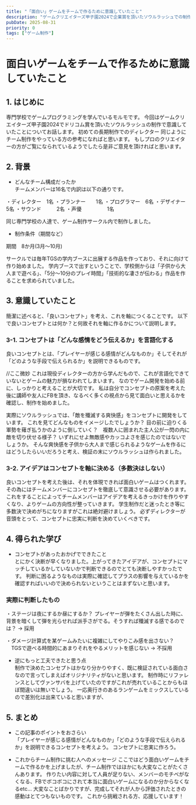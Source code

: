 ```yaml
---
title: "「面白い」ゲームをチームで作るために意識していたこと"
description: "ゲームクリエイターズ甲子園2024で企業賞を頂いたソウルラッシュでの制作で意識していたことについて書いています。"
pubDate: 2025-08-31
priority: 0
tags: ["ゲーム制作"]
---
```


# 面白いゲームをチームで作るために意識していたこと

## 1. はじめに
専門学校でゲームプログラミングを学んでいるモルモです。
今回はゲームクリエイターズ甲子園2024でドリコム賞を頂いたソウルラッシュの制作で意識していたことについてお話します。
初めての長期制作でのディレクター
同じようにチーム制作をやっている方の参考になればと思います。
もしプロのクリエイターの方がご覧になられているようでしたら是非ご意見を頂ければと思います。

## 2. 背景
- どんなチーム構成だったか  
チームメンバーは16名で内訳は以下の通りです。

・ディレクター　1名
・プランナー　　1名
・プログラマー　6名
・デザイナー　　5名
・サウンド　　　2名
・声優　　　　　1名

同じ専門学校の人達で、ゲーム制作サークル内で制作しました。

- 制作条件（期間など）

期間　8か月(3月～10月)

サークルでは毎年TGSの学内ブースに出展する作品を作っており、それに向けて作り始めました。
学内ブースで出すということで、学校側からは「子供から大人まで遊べる」、「5分～10分のプレイ時間」「技術的な凄さが伝わる」作品を作ることを求められていました。

## 3. 意識していたこと
簡潔に述べると、「良いコンセプト」を考え、これを軸につくることです。
以下で良いコンセプトとは何か？と何故それを軸に作るかについて説明します。

### 3-1. コンセプトは「どんな感情をどう伝えるか」を言語化する
良いコンセプトとは、「プレイヤーが感じる感情がどんなものか」そしてそれが「どのような手段で伝えられるか」を説明できるものです。

//ここ微妙
これは現役ディレクターの方から学んだもので、これが言語化できていないとゲームの魅力が損なわれてしまいます。
なのでゲーム開発を始める前に、しっかりと考えることが大切です。
私は自分でコンセプトの原案を考えた後に講師や友人にFBを頂き、なるべく多くの視点から見て面白いと思えるかを確認し、制作を始めました。

実際にソウルラッシュでは、「敵を殲滅する爽快感」をコンセプトに開発をしています。
これを見てどんなものをイメージしたでしょうか？
目の前に迫りくる軍勢を薙ぎ払うかのように倒していく？　複数人に囲まれた主人公が一閃の内に敵を切り伏せる様子？
いずれにせよ無敵感やカッコよさを感じたのではないでしょうか。
そんな爽快感を子供から大人まで感じられるようなゲームを作るにはどうしたらいいだろうと考え、検証の末にソウルラッシュは作られました。

### 3-2. アイデアはコンセプトを軸に決める（多数決はしない）
良いコンセプトを考えた後は、それを体現できれば面白いゲームはつくれます。その為にはチームメンバーにコンセプトを徹底して意識させる必要があります。
これをすることによってチームメンバーはアイデアを考えるきっかけを作りやすくなり、よりゲームの方向性が整っていきます。
学生制作だと迷ったとき等に多数決で決めがちになりますがこれは絶対避けましょう。
必ずディレクターが音頭をとって、コンセプトに忠実に判断を決めていくべきです。

## 4. 得られた学び
- コンセプトがあったおかげでできたこと  
とにかく決断が早くなりました。上がってきたアイデアが、コンセプトにマッチしているかしていないかで判断できるのでとても決断しやすかったです。
判断に困るようなものは実際に確認してプラスの影響を与えているかを確認すればいいので決められないということはまずないと思います。

### 実際に判断したもの
・ステージは夜にするか昼にするか？
プレイヤーが弾をたくさん出した時に、背景を暗くして弾を光らせれば派手さがでる。そうすれば殲滅する感でるのでは？ → 採用

・ダメージ計算式を某ゲームみたいに複雑にしてやりこみ感を出さない？
　TGSで遊べる時間的にあまりそれをやるメリットを感じない → 不採用

- 逆にもっと工夫できたと思う点  
制作で決めたコンセプトはかなり分かりやすく、既に検証されている面白さなので言ってしまえばオリジナリティがないと思います。
制作時にリファレンスとしてヴァンサバを上げていたのですがこれが売れていることからもほぼ間違いは無いでしょう。
一応奥行きのあるランゲームをミックスしているので差別化は出来ていると思いますが、

## 5. まとめ
- この記事のポイントをおさらい  
「プレイヤーが感じる感情がどんなものか」「どのような手段で伝えられるか」を説明できるコンセプトを考えよう。
コンセプトに忠実に作ろう。

- これからチーム制作に挑む人へのメッセージ
ここではどう面白いゲームをチームで作るかを上げましたが、チーム制作ではほかにも大変なことがたくさんあります。
作りたい内容に対して人員が足りない、メンバーのモチベがなくなる、FBでボコボコにされて本当に面白いゲームになるのか分からなくなるetc...
大変なことばかりですが、完成してそれが人から評価されたときの感動はとてつもないものです。
これから挑戦される方、応援しています！
